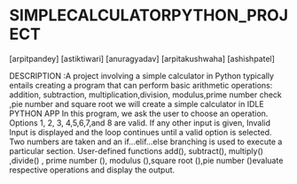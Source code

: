 # SIMPLECALCULATORPYTHON_PROJECT
[arpitpandey]
[astiktiwari]
[anuragyadav]
[arpitakushwaha]
[ashishpatel]

DESCRIPTION :A project involving a simple calculator in Python typically entails creating a program that can perform basic arithmetic operations: addition, subtraction, multiplication,division, modulus,prime number check ,pie number and square root 
we will create a simple calculator in IDLE PYTHON APP In this program, we ask the user to choose an operation. Options 1, 2, 3, 4,5,6,7,and 8  are valid. If any other input is given, Invalid Input is displayed and the loop continues until a valid option is selected.
Two numbers are taken and an if...elif...else branching is used to execute a particular section. User-defined functions add(), subtract(), multiply()  ,divide() , prime number (), modulus (),square root (),pie number ()evaluate respective operations and display the output.


